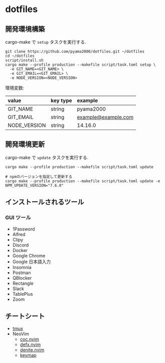 dotfiles
===

## 開発環境構築

cargo-make で `setup` タスクを実行する. 

```shell script
git clone https://github.com/pyama2000/dotfiles.git ~/dotfiles
cd ~/dotfiles
script/install.sh
cargo make --profile production --makefile script/task.toml setup \
  -e GIT_NAME=<GIT_NAME> \
  -e GIT_EMAIL=<GIT_EMAIL> \
  -e NODE_VERSION=<NODE_VERSION>
```

環境変数:

| value           | key type | example             |
|:----------------|:---------|:--------------------|
| GIT\_NAME       | string   | pyama2000           |
| GIT\_EMAIL      | string   | example@example.com |
| NODE\_VERSION   | string   | 14.16.0             |


## 開発環境更新

cargo-make で `update` タスクを実行する. 

```shell script
cargo make --profile production --makefile script/task.toml update

# npmのバージョンを指定して更新する
cargo make --profile production --makefile script/task.toml update -e NPM_UPDATE_VERSION="7.6.0"
```

## インストールされるツール

### GUI ツール

- 1Password
- Alfred
- Clipy
- Discord
- Docker
- Google Chrome
- Google 日本語入力
- Insomnia
- Postman
- QBlocker
- Rectangle
- Slack
- TablePlus
- Zoom

## チートシート

- [tmux](https://github.com/pyama2000/dotfiles/tree/master/doc/cheatsheet/tmux.md)
- NeoVim
    - [coc.nvim](https://github.com/pyama2000/dotfiles/tree/master/doc/cheatsheet/neovim/coc.md)
    - [defx.nvim](https://github.com/pyama2000/dotfiles/tree/master/doc/cheatsheet/neovim/defx.md)
    - [denite.nvim](https://github.com/pyama2000/dotfiles/tree/master/doc/cheatsheet/neovim/denite.md)
    - [keymap](https://github.com/pyama2000/dotfiles/tree/master/doc/cheatsheet/neovim/keymap.md)
